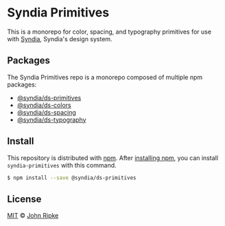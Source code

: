 # Syndia Primitives

This is a monorepo for color, spacing, and typography primitives for use with [Syndia][syndia], Syndia's design system.

## Packages

The Syndia Primitives repo is a monorepo composed of multiple npm packages:

- [@syndia/ds-primitives][syndia-primitives]
- [@syndia/ds-colors][syndia-colors]
- [@syndia/ds-spacing][syndia-spacing]
- [@syndia/ds-typography][syndia-typography]

## Install

This repository is distributed with [npm][npm]. After [installing npm][install-npm], you can install `syndia-primitives` with this command.

```sh
$ npm install --save @syndia/ds-primitives
```

## License

[MIT](./LICENSE) &copy; [John Ripke](https://johnripke.com)

[syndia]: https://github.com/syndia/design-system
[syndia-primitives]: https://github.com/syndia/syndia-primitives/tree/master/modules/syndia-primitives
[syndia-colors]: https://github.com/syndia/syndia-primitives/tree/master/modules/syndia-colors
[syndia-spacing]: https://github.com/primer/syndia-primitives/tree/master/modules/syndia-spacing
[syndia-typography]: https://github.com/primer/syndia-primitives/tree/master/modules/syndia-typography
[npm]: https://www.npmjs.com/
[install-npm]: https://docs.npmjs.com/getting-started/installing-node